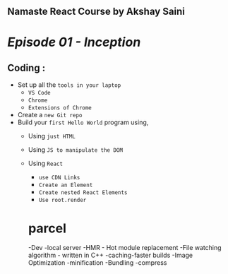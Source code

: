 ## Namaste React Course by Akshay Saini

# _Episode 01 - Inception_

## Coding :

- Set up all the `tools in your laptop`
  - `VS Code`
  - `Chrome`
  - `Extensions of Chrome`
- Create a `new Git repo`
- Build your `first Hello World` program using,
  - Using `just HTML`
  - Using `JS to manipulate the DOM`
  - Using `React`
    - `use CDN Links`
    - `Create an Element`
    - `Create nested React Elements`
    - `Use root.render`

    # parcel
    -Dev
    -local server
    -HMR - Hot module replacement
    -File watching algorithm - written in C++
    -caching-faster builds
    -Image Optimization
    -minification
    -Bundling
    -compress

